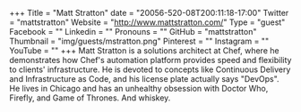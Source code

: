 +++
Title = "Matt Stratton"
date = "20056-520-08T200:11:18-17:00"
Twitter = "mattstratton"
Website = "http://www.mattstratton.com/"
Type = "guest"
Facebook = ""
Linkedin = ""
Pronouns = ""
GitHub = "mattstratton"
Thumbnail = "img/guests/mstratton.png"
Pinterest = ""
Instagram = ""
YouTube = ""
+++
Matt Stratton is a solutions architect at Chef, where he demonstrates how Chef&#39;s automation platform provides speed and flexibility to clients&#39; infrastructure. He is devoted to concepts like Continuous Delivery and Infrastructure as Code, and his license plate actually says &#34;DevOps&#34;. He lives in Chicago and has an unhealthy obsession with Doctor Who, Firefly, and Game of Thrones. And whiskey.

